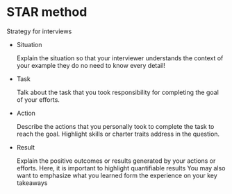 # STAR method

Strategy for interviews

- Situation

  Explain the situation so that your interviewer understands the context of your example they do no need to know every detail!

- Task

  Talk about the task that you took responsibility for completing the goal of your efforts.

- Action

  Describe the actions that you personally took to complete the task to reach the goal. Highlight skills or charter traits address in the question.

- Result

  Explain the positive outcomes or results generated by your actions or efforts. Here, it is important to highlight quantifiable results You may also want to emphasize what you learned form the experience on your key takeaways
